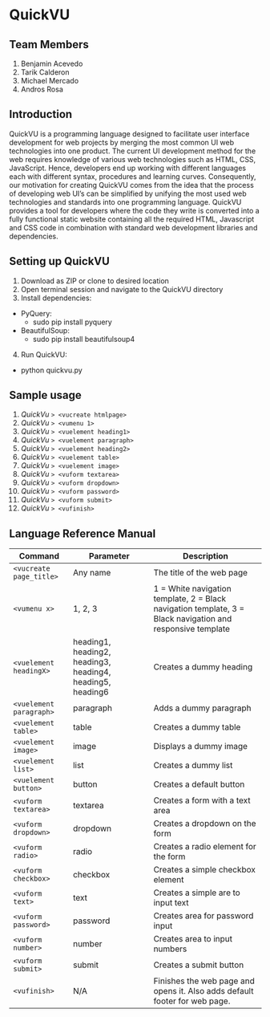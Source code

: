 # QuickVU

## Team Members

1. Benjamin Acevedo
2. Tarik Calderon
3. Michael Mercado
4. Andros Rosa

## Introduction

QuickVU is a programming language designed to facilitate user interface development for web projects by merging the most common UI web technologies into one product. The current UI development method for the web requires knowledge of various web technologies such as HTML, CSS, JavaScript. Hence, developers end up working with different languages each with different syntax, procedures and learning curves. Consequently, our motivation for creating QuickVU comes from the idea that the process of developing web UI’s can be simplified by unifying the most used web technologies and standards into one programming language. QuickVU provides a tool for developers where the code they write is converted into a fully functional static website containing all the required HTML, Javascript and CSS code in combination with standard web development libraries and dependencies.

## Setting up QuickVU

1. Download as ZIP or clone to desired location
2. Open terminal session and navigate to the QuickVU directory
3. Install dependencies:
  * PyQuery:
    - sudo pip install pyquery
  * BeautifulSoup:
    - sudo pip install beautifulsoup4
4. Run QuickVU:
  * python quickvu.py

## Sample usage

1. *QuickVu* `> <vucreate htmlpage>`
2. *QuickVu* `> <vumenu 1>`
3. *QuickVu* `> <vuelement heading1>`
4. *QuickVu* `> <vuelement paragraph>`
5. *QuickVu* `> <vuelement heading2>`
6. *QuickVu* `> <vuelement table>`
7. *QuickVu* `> <vuelement image>`
8. *QuickVu* `> <vuform textarea>`
9. *QuickVu* `> <vuform dropdown>`
10.	*QuickVu* `> <vuform password>`
11.	*QuickVu* `> <vuform submit>`
12.	*QuickVu* `> <vufinish>`

## Language Reference Manual

Command | Parameter | Description
------- | --------- | ----------
`<vucreate page_title>` | Any name | The title of the web page
`<vumenu x>` | 1, 2, 3 | 1 = White navigation template, 2 = Black navigation template, 3 = Black navigation and responsive template
`<vuelement headingX>` | heading1, heading2, heading3, heading4, heading5, heading6 | Creates a dummy heading
`<vuelement paragraph>` | paragraph | Adds a dummy paragraph
`<vuelement table>` | table | Creates a dummy table
`<vuelement image>` | image | Displays a dummy image
`<vuelement list>` | list | Creates a dummy list
`<vuelement button>` | button | Creates a default button
`<vuform textarea>` | textarea | Creates a form with a text area
`<vuform dropdown>` | dropdown | Creates a dropdown on the form
`<vuform radio>` | radio | Creates a radio element for the form
`<vuform checkbox>` | checkbox | Creates a simple checkbox element
`<vuform text>` | text | Creates a simple are to input text
`<vuform password>` | password | Creates area for password input
`<vuform number>` | number | Creates area to input numbers
`<vuform submit>` | submit | Creates a submit button
`<vufinish>` | N/A | Finishes the web page and opens it. Also adds default footer for web page.
